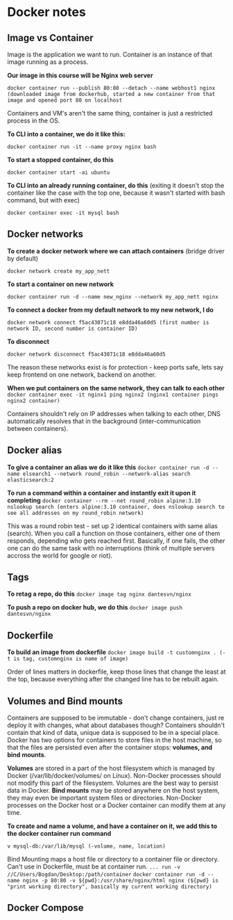 <!-- @format -->
# Docker notes


## Image vs Container

Image is the application we want to run. Container is an instance of that image running as a process.

**Our image in this course will be Nginx web server**

`docker container run --publish 80:80 --detach --name webhost1 nginx (downloaded image from dockerhub, started a new container from that image and opened port 80 on localhost`

Containers and VM's aren't the same thing, container is just a restricted process in the OS.

**To CLI into a container, we do it like this:**

`docker container run -it --name proxy nginx bash`

**To start a stopped container, do this**

`docker container start -ai ubuntu`

**To CLI into an already running container, do this** (exiting it doesn't stop the container like the case with the top one, because it wasn't started with bash command, but with exec)

`docker container exec -it mysql bash`

## Docker networks

**To create a docker network where we can attach containers** (bridge driver by default)

`docker network create my_app_nett`

**To start a container on new network**

`docker container run -d --name new_nginx --network my_app_nett nginx`

**To connect a docker from my default network to my new network, I do**

`docker network connect f5ac43071c18 e8dda46a60d5 (first number is network ID, second number is container ID)`

**To disconnect**

`docker network disconnect f5ac43071c18 e8dda46a60d5`

The reason these networks exist is for protection - keep ports safe, lets say keep frontend on one network, backend on another.

**When we put containers on the same network, they can talk to each other**
`docker container exec -it nginx1 ping nginx2 (nginx1 container pings nginx2 container)`

Containers shouldn't rely on IP addresses when talking to each other, DNS automatically resolves that in the background (inter-communication between containers).

## Docker alias

**To give a container an alias we do it like this**
`docker container run -d --name elsearch1 --network round_robin --network-alias search elasticsearch:2`

**To run a command within a container and instantly exit it upon it completing**
`docker container --rm --net round_robin alpine:3.10 nslookup search (enters alpine:3.10 container, does nslookup search to see all addresses on my round_robin network)`

This was a round robin test - set up 2 identical containers with same alias (search). When you call a function on those containers, either one of them responds, depending who gets reached first. Basically, if one fails, the other one can do the same task with no interruptions (think of multiple servers accross the world for google or riot).

## Tags

**To retag a repo, do this**
`docker image tag nginx dantesvn/nginx`

**To push a repo on docker hub, we do this**
`docker image push dantesvn/nginx`

## Dockerfile

**To build an image from dockerfile**
`docker image build -t customnginx . (-t is tag, customnginx is name of image)`

Order of lines matters in dockerfile, keep those lines that change the least at the top, because everything after the changed line has to be rebuilt again.

## Volumes and Bind mounts

Containers are supposed to be immutable - don't change containers, just re deploy it with changes, what about databases though? Containers shouldn't contain that kind of data, unique data is supposed to be in a special place. Docker has two options for containers to store files in the host machine, so that the files are persisted even after the container stops: **volumes, and bind mounts**.

**Volumes** are stored in a part of the host filesystem which is managed by Docker (/var/lib/docker/volumes/ on Linux). Non-Docker processes should not modify this part of the filesystem. Volumes are the best way to persist data in Docker.
**Bind mounts** may be stored anywhere on the host system, they may even be important system files or directories. Non-Docker processes on the Docker host or a Docker container can modify them at any time.

**To create and name a volume, and have a container on it, we add this to the docker container run command**

`v mysql-db:/var/lib/mysql (-volume, name, location)`

Bind Mounting maps a host file or directory to a container file or directory. Can't use in Dockerfile, must be at container run.
`... run -v //C/Users/Bogdan/Desktop:/path/container`
`docker container run -d --name nginx -p 80:80 -v ${pwd}:/usr/share/nginx/html nginx (${pwd} is "print working directory", basically my current working directory)`

## Docker Compose 
